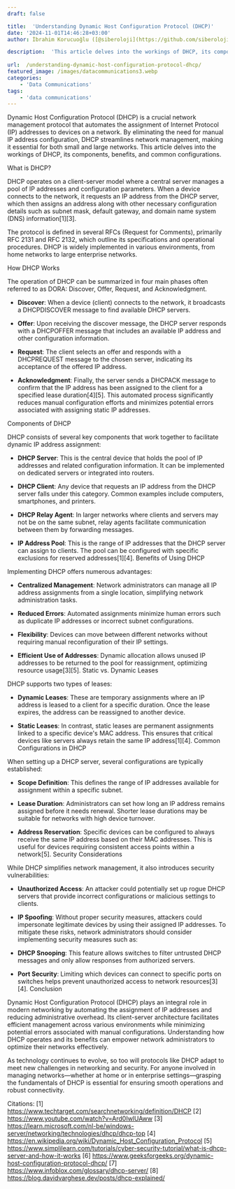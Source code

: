 ```yaml
---
draft: false

title:  'Understanding Dynamic Host Configuration Protocol (DHCP)'
date: '2024-11-01T14:46:28+03:00'
author: İbrahim Korucuoğlu ([@siberoloji](https://github.com/siberoloji))

description:  'This article delves into the workings of DHCP, its components, benefits, and common configurations.' 
 
url:  /understanding-dynamic-host-configuration-protocol-dhcp/
featured_image: /images/datacommunications3.webp
categories:
    - 'Data Communications'
tags:
    - 'data communications'
---
```



Dynamic Host Configuration Protocol (DHCP) is a crucial network management protocol that automates the assignment of Internet Protocol (IP) addresses to devices on a network. By eliminating the need for manual IP address configuration, DHCP streamlines network management, making it essential for both small and large networks. This article delves into the workings of DHCP, its components, benefits, and common configurations.



What is DHCP?



DHCP operates on a client-server model where a central server manages a pool of IP addresses and configuration parameters. When a device connects to the network, it requests an IP address from the DHCP server, which then assigns an address along with other necessary configuration details such as subnet mask, default gateway, and domain name system (DNS) information[1][3].



The protocol is defined in several RFCs (Request for Comments), primarily RFC 2131 and RFC 2132, which outline its specifications and operational procedures. DHCP is widely implemented in various environments, from home networks to large enterprise networks.



How DHCP Works



The operation of DHCP can be summarized in four main phases often referred to as DORA: Discover, Offer, Request, and Acknowledgment.


* **Discover**: When a device (client) connects to the network, it broadcasts a DHCPDISCOVER message to find available DHCP servers.

* **Offer**: Upon receiving the discover message, the DHCP server responds with a DHCPOFFER message that includes an available IP address and other configuration information.

* **Request**: The client selects an offer and responds with a DHCPREQUEST message to the chosen server, indicating its acceptance of the offered IP address.

* **Acknowledgment**: Finally, the server sends a DHCPACK message to confirm that the IP address has been assigned to the client for a specified lease duration[4][5].
This automated process significantly reduces manual configuration efforts and minimizes potential errors associated with assigning static IP addresses.



Components of DHCP



DHCP consists of several key components that work together to facilitate dynamic IP address assignment:


* **DHCP Server**: This is the central device that holds the pool of IP addresses and related configuration information. It can be implemented on dedicated servers or integrated into routers.

* **DHCP Client**: Any device that requests an IP address from the DHCP server falls under this category. Common examples include computers, smartphones, and printers.

* **DHCP Relay Agent**: In larger networks where clients and servers may not be on the same subnet, relay agents facilitate communication between them by forwarding messages.

* **IP Address Pool**: This is the range of IP addresses that the DHCP server can assign to clients. The pool can be configured with specific exclusions for reserved addresses[1][4].
Benefits of Using DHCP



Implementing DHCP offers numerous advantages:


* **Centralized Management**: Network administrators can manage all IP address assignments from a single location, simplifying network administration tasks.

* **Reduced Errors**: Automated assignments minimize human errors such as duplicate IP addresses or incorrect subnet configurations.

* **Flexibility**: Devices can move between different networks without requiring manual reconfiguration of their IP settings.

* **Efficient Use of Addresses**: Dynamic allocation allows unused IP addresses to be returned to the pool for reassignment, optimizing resource usage[3][5].
Static vs. Dynamic Leases



DHCP supports two types of leases:


* **Dynamic Leases**: These are temporary assignments where an IP address is leased to a client for a specific duration. Once the lease expires, the address can be reassigned to another device.

* **Static Leases**: In contrast, static leases are permanent assignments linked to a specific device's MAC address. This ensures that critical devices like servers always retain the same IP address[1][4].
Common Configurations in DHCP



When setting up a DHCP server, several configurations are typically established:


* **Scope Definition**: This defines the range of IP addresses available for assignment within a specific subnet.

* **Lease Duration**: Administrators can set how long an IP address remains assigned before it needs renewal. Shorter lease durations may be suitable for networks with high device turnover.

* **Address Reservation**: Specific devices can be configured to always receive the same IP address based on their MAC addresses. This is useful for devices requiring consistent access points within a network[5].
Security Considerations



While DHCP simplifies network management, it also introduces security vulnerabilities:


* **Unauthorized Access**: An attacker could potentially set up rogue DHCP servers that provide incorrect configurations or malicious settings to clients.

* **IP Spoofing**: Without proper security measures, attackers could impersonate legitimate devices by using their assigned IP addresses.
To mitigate these risks, network administrators should consider implementing security measures such as:


* **DHCP Snooping**: This feature allows switches to filter untrusted DHCP messages and only allow responses from authorized servers.

* **Port Security**: Limiting which devices can connect to specific ports on switches helps prevent unauthorized access to network resources[3][4].
Conclusion



Dynamic Host Configuration Protocol (DHCP) plays an integral role in modern networking by automating the assignment of IP addresses and reducing administrative overhead. Its client-server architecture facilitates efficient management across various environments while minimizing potential errors associated with manual configurations. Understanding how DHCP operates and its benefits can empower network administrators to optimize their networks effectively.



As technology continues to evolve, so too will protocols like DHCP adapt to meet new challenges in networking and security. For anyone involved in managing networks—whether at home or in enterprise settings—grasping the fundamentals of DHCP is essential for ensuring smooth operations and robust connectivity.



Citations: [1] <a href="https://www.techtarget.com/searchnetworking/definition/DHCP">https://www.techtarget.com/searchnetworking/definition/DHCP</a> [2] https://www.youtube.com/watch?v=Ard0IwlUAww [3] https://learn.microsoft.com/nl-be/windows-server/networking/technologies/dhcp/dhcp-top [4] https://en.wikipedia.org/wiki/Dynamic_Host_Configuration_Protocol [5] https://www.simplilearn.com/tutorials/cyber-security-tutorial/what-is-dhcp-server-and-how-it-works [6] https://www.geeksforgeeks.org/dynamic-host-configuration-protocol-dhcp/ [7] https://www.infoblox.com/glossary/dhcp-server/ [8] https://blog.davidvarghese.dev/posts/dhcp-explained/
